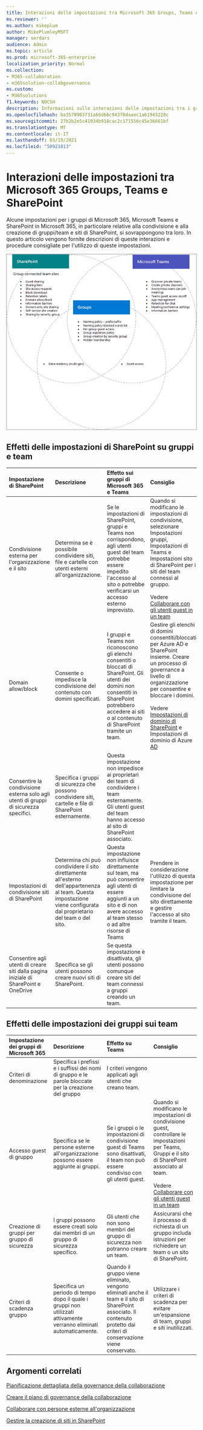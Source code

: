 ```yaml
---
title: Interazioni delle impostazioni tra Microsoft 365 Groups, Teams e SharePoint
ms.reviewer: ''
ms.author: mikeplum
author: MikePlumleyMSFT
manager: serdars
audience: Admin
ms.topic: article
ms.prod: microsoft-365-enterprise
localization_priority: Normal
ms.collection:
- M365-collaboration
- m365solution-collabgovernance
ms.custom:
- M365solutions
f1.keywords: NOCSH
description: Informazioni sulle interazioni delle impostazioni tra i gruppi di Microsoft 365, Teams e SharePoint
ms.openlocfilehash: ba3578903731a66d66c943f8daaec1a61943228c
ms.sourcegitcommit: 27b2b2e5c41934b918cac2c171556c45e36661bf
ms.translationtype: MT
ms.contentlocale: it-IT
ms.lasthandoff: 03/19/2021
ms.locfileid: "50921013"
---
```

# <a name="settings-interactions-between-microsoft-365-groups-teams-and-sharepoint"></a>Interazioni delle impostazioni tra Microsoft 365 Groups, Teams e SharePoint

Alcune impostazioni per i gruppi di Microsoft 365, Microsoft Teams e SharePoint in Microsoft 365, in particolare relative alla condivisione e alla creazione di gruppi/team e siti di SharePoint, si sovrappongono tra loro. In questo articolo vengono fornite descrizioni di queste interazioni e procedure consigliate per l'utilizzo di queste impostazioni.

![Diagramma di Venn delle funzionalità di SharePoint, Teams e gruppi](../media/teams-groups-sharepoint-venn.png)

## <a name="the-effects-of-sharepoint-settings-on-groups-and-teams"></a>Effetti delle impostazioni di SharePoint su gruppi e team

|Impostazione di SharePoint|Descrizione|Effetto sui gruppi di Microsoft 365 e Teams|Consiglio|
|:-----------------|:----------|:---------------------------------------|:-------------|
|Condivisione esterna per l'organizzazione e il sito|Determina se è possibile condividere siti, file e cartelle con utenti esterni all'organizzazione.|Se le impostazioni di SharePoint, gruppi e Teams non corrispondono, agli utenti guest del team potrebbe essere impedito l'accesso al sito o potrebbe verificarsi un accesso esterno imprevisto.|Quando si modificano le impostazioni di condivisione, selezionare Impostazioni gruppi, Impostazioni di Teams e Impostazioni sito di SharePoint per i siti del team connessi al gruppo.<br><br> Vedere [Collaborare con gli utenti guest in un team](./collaborate-as-team.md)|
|Domain allow/block|Consente o impedisce la condivisione del contenuto con domini specificati.|I gruppi e Teams non riconoscono gli elenchi consentiti o bloccati di SharePoint. Gli utenti dei domini non consentiti in SharePoint potrebbero accedere ai siti o al contenuto di SharePoint tramite un team.|Gestire gli elenchi di domini consentiti/bloccati per Azure AD e SharePoint insieme. Creare un processo di governance a livello di organizzazione per consentire e bloccare i domini.<br><br>Vedere [Impostazioni di dominio di SharePoint](/sharepoint/restricted-domains-sharing) e Impostazioni di dominio di Azure [AD](/azure/active-directory/b2b/allow-deny-list)|
|Consentire la condivisione esterna solo agli utenti di gruppi di sicurezza specifici.|Specifica i gruppi di sicurezza che possono condividere siti, cartelle e file di SharePoint esternamente.|Questa impostazione non impedisce ai proprietari dei team di condividere i team esternamente. Gli utenti guest del team hanno accesso al sito di SharePoint associato.||
|Impostazioni di condivisione siti di SharePoint|Determina chi può condividere il sito direttamente all'esterno dell'appartenenza al team. Questa impostazione viene configurata dal proprietario del team o del sito.|Questa impostazione non influisce direttamente sul team, ma può consentire agli utenti di essere aggiunti a un sito e di non avere accesso al team stesso o ad altre risorse di Teams|Prendere in considerazione l'utilizzo di questa impostazione per limitare la condivisione del sito direttamente e gestire l'accesso al sito tramite il team.|
|Consentire agli utenti di creare siti dalla pagina iniziale di SharePoint e OneDrive|Specifica se gli utenti possono creare nuovi siti di SharePoint.|Se questa impostazione è disattivata, gli utenti possono comunque creare siti del team connessi a gruppi creando un team.||

## <a name="the-effects-of-groups-settings-on-teams"></a>Effetti delle impostazioni dei gruppi sui team

|Impostazione dei gruppi di Microsoft 365|Descrizione|Effetto su Teams|Consiglio|
|:---------------------------|:----------|:--------------|:-------------|
|Criteri di denominazione|Specifica i prefissi e i suffissi dei nomi di gruppo e le parole bloccate per la creazione del gruppo|I criteri vengono applicati agli utenti che creano team.||
|Accesso guest di gruppo|Specifica se le persone esterne all'organizzazione possono essere aggiunte ai gruppi.|Se i gruppi o le impostazioni di condivisione guest di Teams sono disattivati, il team non può essere condiviso con gli utenti guest.|Quando si modificano le impostazioni di condivisione guest, controllare le impostazioni per Teams, Gruppi e il sito di SharePoint associato al team.<br><br> Vedere [Collaborare con gli utenti guest in un team](./collaborate-as-team.md)|
|Creazione di gruppi per gruppo di sicurezza|I gruppi possono essere creati solo dai membri di un gruppo di sicurezza specifico.|Gli utenti che non sono membri del gruppo di sicurezza non potranno creare un team.|Assicurarsi che il processo di richiesta di un gruppo includa istruzioni per richiedere un team o un sito di SharePoint.|
|Criteri di scadenza gruppo|Specifica un periodo di tempo dopo il quale i gruppi non utilizzati attivamente verranno eliminati automaticamente.|Quando il gruppo viene eliminato, vengono eliminati anche il team e il sito di SharePoint associato. Il contenuto protetto dai criteri di conservazione viene conservato.|Utilizzare i criteri di scadenza per evitare un'espansione di team, gruppi e siti inutilizzati.|

## <a name="related-topics"></a>Argomenti correlati

[Pianificazione dettagliata della governance della collaborazione](collaboration-governance-overview.md#collaboration-governance-planning-step-by-step)

[Creare il piano di governance della collaborazione](collaboration-governance-first.md)

[Collaborare con persone esterne all'organizzazione](./collaborate-with-people-outside-your-organization.md)

[Gestire la creazione di siti in SharePoint](/sharepoint/manage-site-creation)